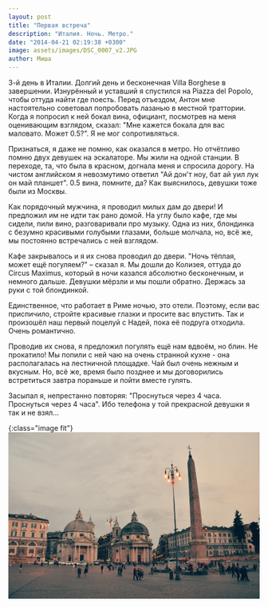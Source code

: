 ```yaml
---
layout: post
title: "Первая встреча"
description: "Италия. Ночь. Метро."
date: "2014-04-21 02:19:38 +0300"
image: assets/images/DSC_0007_v2.JPG
author: Миша
---
```


3-й день в Италии. Долгий день и бесконечная Villa Borghese в завершении. Изнурённый и уставший я спустился на Piazza del Popolo, чтобы оттуда найти где поесть. Перед отъездом, Антон мне настоятельно советовал попробовать лазанью в местной траттории. Когда я попросил к ней бокал вина, официант, посмотрев на меня оценивающим взглядом, сказал: "Мне кажется бокала для вас маловато. Может 0.5?". Я не мог сопротивляться.

Признаться, я даже не помню, как оказался в метро. Но отчётливо помню двух девушек на эскалаторе. Мы жили на одной станции. В переходе, та, что была в красном, догнала меня и спросила дорогу. На чистом английском я невозмутимо ответил "Ай дон'т ноу, бат ай уил лук он май планшет". 0.5 вина, помните, да? Как выяснилось, девушки тоже были из Москвы.

Как порядочный мужчина, я проводил милых дам до двери! И предложил им не идти так рано домой. На углу было кафе, где мы сидели, пили вино, разговаривали про музыку. Одна из них, блондинка с безумно красивыми голубыми глазами, больше молчала, но, всё же, мы постоянно встречались с ней взглядом.

Кафе закрывалось и я их снова проводил до двери. "Ночь тёплая, может ещё погуляем?" – сказал я. Мы дошли до Колизея, оттуда до Circus Maximus, который в ночи казался абсолютно бесконечным, и немного дальше. Девушки мёрзли и мы пошли обратно. Держась за руки с той блондинкой.

Единственное, что работает в Риме ночью, это отели. Поэтому, если вас приспичило, стройте красивые глазки и просите вас впустить. Так и произошёл наш первый поцелуй с Надей, пока её подруга отходила. Очень романтично.

Проводив их снова, я предложил погулять ещё нам вдвоём, но блин. Не прокатило! Мы попили с ней чаю на очень странной кухне - она располагалась на лестничной площадке. Чай был очень нежным и вкусным. Но, всё же, время было позднее и мы договорились встретиться завтра пораньше и пойти вместе гулять.

Засыпал я, непрестанно повторяя: "Проснуться через 4 часа. Проснуться через 4 часа". Ибо телефона у той прекрасной девушки я так и не взял...

{:class="image fit"}
![Piazza del Popolo](/assets/images/PiazzaDelPopolo.jpg)
